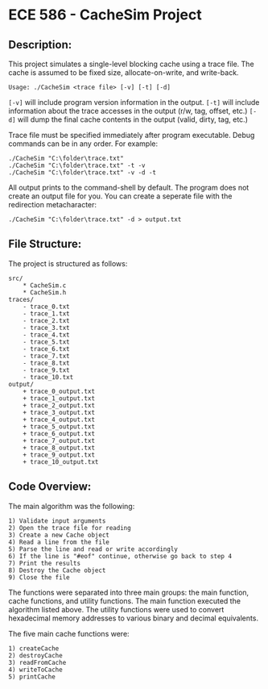 # ECE 586 - CacheSim Project    
	
## Description:

This project simulates a single-level blocking cache using a trace file. The cache is assumed to be fixed size, allocate-on-write, and write-back.

`Usage: ./CacheSim <trace file> [-v] [-t] [-d]`

`[-v]` will include program version information in the output.
`[-t]` will include information about the trace accesses in the output (r/w, tag, offset, etc.) 
`[-d]` will dump the final cache contents in the output (valid, dirty, tag, etc.)

Trace file must be specified immediately after program executable.
Debug commands can be in any order. For example:

```
./CacheSim "C:\folder\trace.txt"
./CacheSim "C:\folder\trace.txt" -t -v
./CacheSim "C:\folder\trace.txt" -v -d -t
```

All output prints to the command-shell by default. The program does not create an output file for you. You can create a seperate file with the redirection metacharacter:

`./CacheSim "C:\folder\trace.txt" -d > output.txt`

## File Structure:

The project is structured as follows:

	src/
	    * CacheSim.c
	    * CacheSim.h
	traces/
	    - trace_0.txt
	    - trace_1.txt
	    - trace_2.txt
	    - trace_3.txt
	    - trace_4.txt
	    - trace_5.txt
	    - trace_6.txt
	    - trace_7.txt
	    - trace_8.txt
	    - trace_9.txt
	    - trace_10.txt
	output/
	    + trace_0_output.txt
	    + trace_1_output.txt
	    + trace_2_output.txt
	    + trace_3_output.txt
	    + trace_4_output.txt
	    + trace_5_output.txt
	    + trace_6_output.txt
	    + trace_7_output.txt
	    + trace_8_output.txt
	    + trace_9_output.txt
	    + trace_10_output.txt

## Code Overview:

The main algorithm was the following:

    1) Validate input arguments
    2) Open the trace file for reading
    3) Create a new Cache object
    4) Read a line from the file
    5) Parse the line and read or write accordingly
    6) If the line is "#eof" continue, otherwise go back to step 4
    7) Print the results
    8) Destroy the Cache object
    9) Close the file

The functions were separated into three main groups: the main function, cache functions, and utility functions. The main function executed the algorithm listed above. The utility functions were used to convert hexadecimal memory addresses to various binary and decimal equivalents.     

The five main cache functions were: 

    1) createCache
    2) destroyCache
    3) readFromCache
    4) writeToCache
    5) printCache